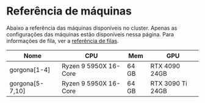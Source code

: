 # Referência de máquinas

Abaixo a referência das máquinas disponíveis no cluster. Apenas as configurações das máquinas estão disponíveis nessa página. Para informações de fila, ver a [referência de filas](user/filas-atual.md). 

| Nome            | CPU                   | Mem   | GPU              |
|-----------------|-----------------------|-------|------------------|
| gorgona[1-4]    | Ryzen 9 5950X 16-Core | 64 GB | RTX 4090 24GB    |
| gorgona[5-7,10] | Ryzen 9 5950X 16-Core | 64 GB | RTX 3090 Ti 24GB |
